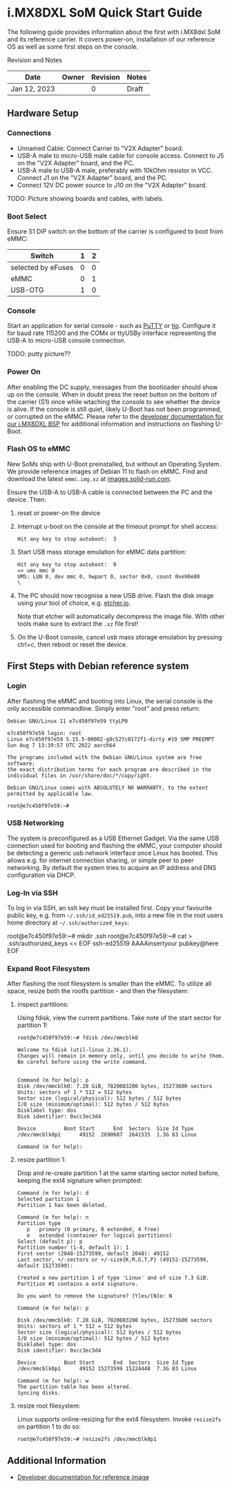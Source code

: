 # i.MX8DXL SoM Quick Start Guide

The following guide provides information about the first with i.MX8dxl SoM and its reference carrier.
It covers power-on, installation of our reference OS as well as some first steps on the console.

Revision and Notes

| Date | Owner | Revision | Notes |
| --- | --- | --- | --- |
| Jan 12, 2023 | | 0 | Draft |

## Hardware Setup

### Connections

- Unnamed Cable: Connect Carrier to "V2X Adapter" board.
- USB-A male to micro-USB male cable for console access. Connect to J5 on the "V2X Adapter" board, and the PC.
- USB-A male to USB-A male, preferably with 10kOhm resistor in VCC. Connect J1 on the "V2X Adapter" board, and the PC.
- Connect 12V DC power source to J10 on the "V2X Adapter" board.

TODO: Picture showing boards and cables, with labels.

### Boot Select

Ensure S1 DIP switch on the bottom of the carrier is configured to boot from eMMC:

| Switch             | 1 | 2 |
|--------------------|---|---|
| selected by eFuses | 0 | 0 |
| eMMC               | 0 | 1 |
| USB-OTG            | 1 | 0 |

### Console

Start an application for serial console - such as [PuTTY](https://www.putty.org/) or [tio](https://github.com/tio/tio). Configure it for baud rate 115200 and the COMx or ttyUSBy interface representing the USB-A to micro-USB console connection.

TODO: putty picture??

### Power On

After enabling the DC supply, messages from the bootloader should show up on the console.
When in doubt press the reset button on the bottom of the carrier (S1) once while wtaching the console to see whether the device is alive.
If the console is still quiet, likely U-Boot has not been programmed, or corrupted on the eMMC.
Please refer to the [developer documentation for our i.MX8DXL BSP](https://github.com/SolidRun/imx8dxl_build) for additional information and instructions on flashing U-Boot.

### Flash OS to eMMC

New SoMs ship with U-Boot preinstalled, but without an Operating System.
We provide reference images of Debian 11 to flash on eMMC.
Find and download the latest `emmc.img.xz` at [images.solid-run.com](https://images.solid-run.com/IMX8/imx8dxl_build).

Ensure the USB-A to USB-A cable is connected between the PC and the device. Then:

1. reset or power-on the device
2. Interrupt u-boot on the console at the timeout prompt for shell access:

       Hit any key to stop autoboot:  3

3. Start USB mass storage emulation for eMMC data partition:

       Hit any key to stop autoboot:  0
       => ums mmc 0
       UMS: LUN 0, dev mmc 0, hwpart 0, sector 0x0, count 0xe90e80
       \

4. The PC should now recognise a new USB drive. Flash the disk image using your tool of choice, e.g. [etcher.io](https://www.balena.io/etcher/).

   Note that etcher will automatically decompress the image file. With other tools make sure to extract the `.xz` file first!

5. On the U-Boot console, cancel usb mass storage emulation by pressing ctrl+c, then reboot or reset the device.

## First Steps with Debian reference system

### Login

After flashing the eMMC and booting into Linux, the serial console is the only accessible commandline.
Simply enter "root" and press return:

    Debian GNU/Linux 11 e7c450f97e59 ttyLP0

    e7c450f97e59 login: root
    Linux e7c450f97e59 5.15.5-00002-g0c527c0172f1-dirty #19 SMP PREEMPT Sun Aug 7 13:39:57 UTC 2022 aarch64

    The programs included with the Debian GNU/Linux system are free software;
    the exact distribution terms for each program are described in the
    individual files in /usr/share/doc/*/copyright.

    Debian GNU/Linux comes with ABSOLUTELY NO WARRANTY, to the extent
    permitted by applicable law.

    root@e7c450f97e59:~#

### USB Networking

The system is preconfigured as a USB Ethernet Gadget. Via the same USB connection used for booting and flashing the eMMC, your computer should be detecting a generic usb network interface once Linux has booted. This allows e.g. for internet connection sharing, or simple peer to peer networking.
By default the system tries to acquire an IP address and DNS configuration via DHCP.

### Log-In via SSH

To log in via SSH, an ssh key must be installed first. Copy your favourite public key, e.g. from `~/.ssh/id_ed25519.pub`, into a new file in the root users home directory at `~/.ssh/authorized_keys`:

root@e7c450f97e59:~# mkdir .ssh
root@e7c450f97e59:~# cat > .ssh/authorized_keys << EOF
ssh-ed25519 AAAAinsertyour pubkey@here
EOF

### Expand Root Filesystem

After flashing the root filesystem is smaller than the eMMC. To utilize all space, resize both the rootfs partition - and then the filesystem:

1. inspect partitions:

   Using fdisk, view the current partitions. Take note of the start sector for partition 1!

       root@e7c450f97e59:~# fdisk /dev/mmcblk0

       Welcome to fdisk (util-linux 2.36.1).
       Changes will remain in memory only, until you decide to write them.
       Be careful before using the write command.


       Command (m for help): p
       Disk /dev/mmcblk0: 7.28 GiB, 7820083200 bytes, 15273600 sectors
       Units: sectors of 1 * 512 = 512 bytes
       Sector size (logical/physical): 512 bytes / 512 bytes
       I/O size (minimum/optimal): 512 bytes / 512 bytes
       Disklabel type: dos
       Disk identifier: 0xcc3ec3d4

       Device         Boot Start      End  Sectors  Size Id Type
       /dev/mmcblk0p1      49152  2690687  2641535  1.3G 83 Linux

       Command (m for help):

2. resize partition 1:

   Drop and re-create partition 1 at the same starting sector noted before, keeping the ext4 signature when prompted:

       Command (m for help): d
       Selected partition 1
       Partition 1 has been deleted.

       Command (m for help): n
       Partition type
          p   primary (0 primary, 0 extended, 4 free)
          e   extended (container for logical partitions)
       Select (default p): p
       Partition number (1-4, default 1): 1
       First sector (2048-15273599, default 2048): 49152
       Last sector, +/-sectors or +/-size{K,M,G,T,P} (49152-15273599, default 15273599):

       Created a new partition 1 of type 'Linux' and of size 7.3 GiB.
       Partition #1 contains a ext4 signature.

       Do you want to remove the signature? [Y]es/[N]o: N

       Command (m for help): p

       Disk /dev/mmcblk0: 7.28 GiB, 7820083200 bytes, 15273600 sectors
       Units: sectors of 1 * 512 = 512 bytes
       Sector size (logical/physical): 512 bytes / 512 bytes
       I/O size (minimum/optimal): 512 bytes / 512 bytes
       Disklabel type: dos
       Disk identifier: 0xcc3ec3d4

       Device         Boot Start      End  Sectors  Size Id Type
       /dev/mmcblk0p1      49152 15273599 15224448  7.3G 83 Linux

       Command (m for help): w
       The partition table has been altered.
       Syncing disks.

3. resize root filesystem:

   Linux supports online-resizing for the ext4 filesystem. Invoke `resize2fs` on partition 1 to do so:

       root@e7c450f97e59:~# resize2fs /dev/mmcblk0p1

## Additional Information

- [Developer documentation for reference image](https://github.com/SolidRun/imx8dxl_build)
